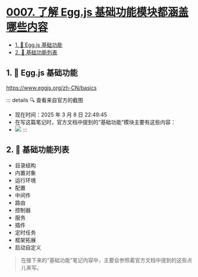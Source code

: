 # [0007. 了解 Egg.js 基础功能模块都涵盖哪些内容](https://github.com/tnotesjs/TNotes.egg/tree/main/notes/0007.%20%E4%BA%86%E8%A7%A3%20Egg.js%20%E5%9F%BA%E7%A1%80%E5%8A%9F%E8%83%BD%E6%A8%A1%E5%9D%97%E9%83%BD%E6%B6%B5%E7%9B%96%E5%93%AA%E4%BA%9B%E5%86%85%E5%AE%B9)

<!-- region:toc -->

- [1. 🔗 Egg.js 基础功能](#1--eggjs-基础功能)
- [2. 📒 基础功能列表](#2--基础功能列表)

<!-- endregion:toc -->

## 1. 🔗 Egg.js 基础功能

https://www.eggjs.org/zh-CN/basics

::: details 🔍 查看来自官方的截图

- 现在时间：2025 年 3 月 8 日 22:49:45
- 在写这篇笔记时，官方文档中提到的“基础功能”模块主要有这些内容：
- ![](https://cdn.jsdelivr.net/gh/tnotesjs/imgs@main/2025-03-08-22-49-40.png) :::

## 2. 📒 基础功能列表

- 目录结构
- 内置对象
- 运行环境
- 配置
- 中间件
- 路由
- 控制器
- 服务
- 插件
- 定时任务
- 框架拓展
- 启动自定义

> 在接下来的“基础功能”笔记内容中，主要会参照着官方文档中提到的这些点儿来写。
